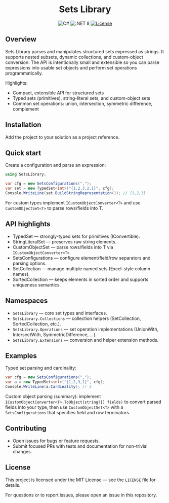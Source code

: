 

<h1 align="center">Sets Library</h1>
<div align="center">
  <img src="https://img.shields.io/badge/language-C%23-blue.svg" alt="C#" />
  <img src="https://img.shields.io/badge/.NET-8.0-blueviolet.svg" alt=".NET 8" />
  <a href="https://github.com/Shisui-Pho/Sets-Library/blob/main/LICENSE">
    <img src="https://img.shields.io/github/license/Shisui-Pho/Sets-Library" alt="License" />
  </a>
</div>

## Overview
Sets Library parses and manipulates structured sets expressed as strings. It supports nested subsets, dynamic collections, and custom-object conversion. The API is intentionally small and extensible so you can parse expressions into usable set objects and perform set operations programmatically.

Highlights:
- Compact, extensible API for structured sets
- Typed sets (primitives), string-literal sets, and custom-object sets
- Common set operations: union, intersection, symmetric difference, complement

## Installation
Add the project to your solution as a project reference.

## Quick start
Create a configuration and parse an expression:

```csharp
using SetsLibrary;

var cfg = new SetsConfigurations(",");
var set = new TypedSet<int>("{1,2,3,2,1}", cfg);
Console.WriteLine(set.BuildStringRepresentation()); // {1,2,3}
```

For custom types implement `ICustomObjectConverter<T>` and use `CustomObjectSet<T>` to parse rows/fields into T.

## API highlights
- TypedSet<T> — strongly-typed sets for primitives (IConvertible).
- StringLiteralSet — preserves raw string elements.
- CustomObjectSet<T> — parse rows/fields into T via `ICustomObjectConverter<T>`.
- SetsConfigurations — configure element/field/row separators and parsing options.
- SetCollection — manage multiple named sets (Excel-style column names).
- SortedCollection<T> — keeps elements in sorted order and supports uniqueness semantics.

## Namespaces
- `SetsLibrary` — core set types and interfaces.
- `SetsLibrary.Collections` — collection helpers (SetCollection, SortedCollection, etc.).
- `SetsLibrary.Operations` — set operation implementations (UnionWith, IntersectWith, SymmetricDifference, ...).
- `SetsLibrary.Extensions` — conversion and helper extension methods.

## Examples
Typed set parsing and cardinality:

```csharp
var cfg = new SetsConfigurations(",");
var a = new TypedSet<int>("{1,2,3,1}", cfg);
Console.WriteLine(a.Cardinality); // 3
```

Custom object parsing (summary): implement `ICustomObjectConverter<T>.ToObject(string?[] fields)` to convert parsed fields into your type, then use `CustomObjectSet<T>` with a `SetsConfigurations` that specifies field and row terminators.

## Contributing
- Open issues for bugs or feature requests.
- Submit focused PRs with tests and documentation for non-trivial changes.

## License
This project is licensed under the MIT License — see the `LICENSE` file for details.

For questions or to report issues, please open an issue in this repository.